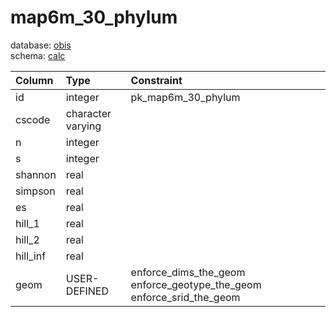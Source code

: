 # map6m_30_phylum
database: [obis](../)  
schema: [calc](calc)  

|Column|Type|Constraint|
|:---|:---|:---|
|id|integer|pk_map6m_30_phylum |
|cscode|character varying||
|n|integer||
|s|integer||
|shannon|real||
|simpson|real||
|es|real||
|hill_1|real||
|hill_2|real||
|hill_inf|real||
|geom|USER-DEFINED|enforce_dims_the_geom enforce_geotype_the_geom enforce_srid_the_geom |
